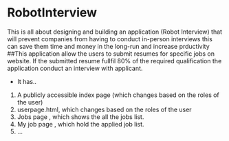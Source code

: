 # RobotInterview
This is all about designing and building an application (Robot Interview) that will prevent companies from having to conduct in-person interviews this can save them time and money in the long-run and increase prductivity
##This application allow the users to submit resumes for specific jobs on website. If the submitted resume fullfil 80% of the required qualification the application conduct an interview with applicant.
* It has..
1. A publicly accessible index page (which changes based on the roles of the user)
2. userpage.html, which changes based on the roles of the user
3. Jobs page , which shows the all the jobs list.
4. My job page , which hold the applied job list.
5. ...

